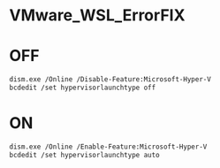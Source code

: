 # VMware_WSL_ErrorFIX
# OFF
```sh
dism.exe /Online /Disable-Feature:Microsoft-Hyper-V
bcdedit /set hypervisorlaunchtype off
```

# ON
```sh
dism.exe /Online /Enable-Feature:Microsoft-Hyper-V
bcdedit /set hypervisorlaunchtype auto
```
